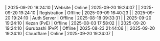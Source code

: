 | 2025-09-20 19:24:10 | Website | Online | 2025-09-20 19:24:07 |
| 2025-09-20 19:24:10 | Registration | Offline | 2025-09-09 16:40:23 |
| 2025-09-20 19:24:10 | Auth Server | Offline | 2025-08-18 09:33:31 |
| 2025-09-20 19:24:10 | Kezan (PvE) | Offline | 2025-08-03 17:58:02 |
| 2025-09-20 19:24:10 | Gurubashi (PvP) | Offline | 2025-08-23 21:44:06 |
| 2025-09-20 19:24:10 | Cloudflare | Online | 2025-09-20 19:24:07 |
